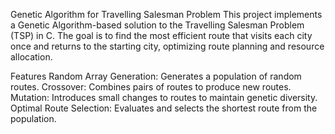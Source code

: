 Genetic Algorithm for Travelling Salesman Problem
This project implements a Genetic Algorithm-based solution to the Travelling Salesman Problem (TSP) in C. The goal is to find the most efficient route that visits each city once and returns to the starting city, optimizing route planning and resource allocation.

Features
Random Array Generation: Generates a population of random routes.
Crossover: Combines pairs of routes to produce new routes.
Mutation: Introduces small changes to routes to maintain genetic diversity.
Optimal Route Selection: Evaluates and selects the shortest route from the population.
